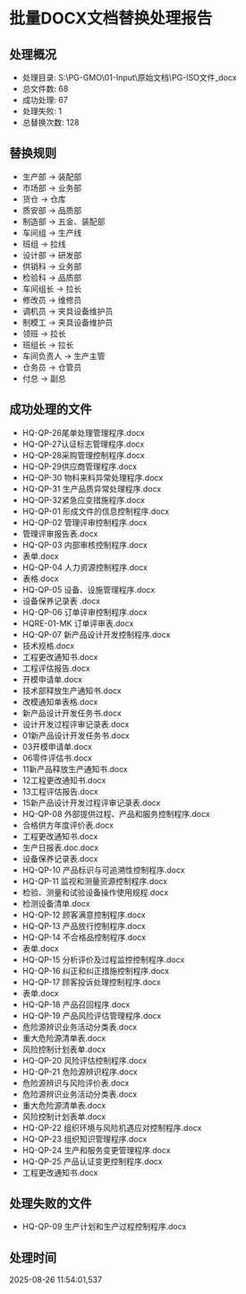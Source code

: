# 批量DOCX文档替换处理报告

## 处理概况
- 处理目录: S:\PG-GMO\01-Input\原始文档\PG-ISO文件_docx
- 总文件数: 68
- 成功处理: 67
- 处理失败: 1
- 总替换次数: 128

## 替换规则
- 生产部 → 装配部
- 市场部 → 业务部
- 货仓 → 仓库
- 质安部 → 品质部
- 制造部 → 五金、装配部
- 车间组 → 生产线
- 班组 → 拉线
- 设计部 → 研发部
- 供销科 → 业务部
- 检验科 → 品质部
- 车间组长 → 拉长
- 修改员 → 维修员
- 调机员 → 夹具设备维护员
- 制模工 → 夹具设备维护员
- 领班 → 拉长
- 班组长 → 拉长
- 车间负责人 → 生产主管
- 仓务员 → 仓管员
- 付总 → 副总

## 成功处理的文件
- HQ-QP-26尾单处理管理程序.docx
- HQ-QP-27认证标志管理程序.docx
- HQ-QP-28采购管理控制程序.docx
- HQ-QP-29供应商管理程序.docx
- HQ-QP-30 物料来料异常处理程序.docx
- HQ-QP-31 生产品质异常处理程序.docx
- HQ-QP-32紧急应变措施程序.docx
- HQ-QP-01 形成文件的信息控制程序.docx
- HQ-QP-02 管理评审控制程序.docx
- 管理评审报告表.docx
- HQ-QP-03 内部审核控制程序.docx
- 表单.docx
- HQ-QP-04 人力资源控制程序.docx
- 表格.docx
- HQ-QP-05 设备、设施管理程序.docx
- 设备保养记录表 .docx
- HQ-QP-06 订单评审控制程序.docx
- HQRE-01-MK 订单评审表.docx
- HQ-QP-07 新产品设计开发控制程序.docx
- 技术规格.docx
- 工程更改通知书.docx
- 工程评估报告.docx
- 开模申请单.docx
- 技术部释放生产通知书.docx
- 改模通知单表格.docx
- 新产品设计开发任务书.docx
- 设计开发过程评审记录表.docx
- 01新产品设计开发任务书.docx
- 03开模申请单.docx
- 06零件评估书.docx
- 11新产品释放生产通知书.docx
- 12工程更改通知书.docx
- 13工程评估报告.docx
- 15新产品设计开发过程评审记录表.docx
- HQ-QP-08 外部提供过程、产品和服务控制程序.docx
- 合格供方年度评价表.docx
- 工程更改通知书.docx
- 生产日报表.doc.docx
- 设备保养记录表.docx
- HQ-QP-10 产品标识与可追溯性控制程序.docx
- HQ-QP-11 监视和测量资源控制程序.docx
- 检验、测量和试验设备操作使用规程.docx
- 检测设备清单.docx
- HQ-QP-12 顾客满意控制程序.docx
- HQ-QP-13 产品放行控制程序.docx
- HQ-QP-14 不合格品控制程序.docx
- 表单.docx
- HQ-QP-15 分析评价及过程监控控制程序.docx
- HQ-QP-16 纠正和纠正措施控制程序.docx
- HQ-QP-17 顾客投诉处理控制程序.docx
- 表单.docx
- HQ-QP-18 产品召回程序.docx
- HQ-QP-19 产品风险评估管理程序.docx
- 危险源辨识业务活动分类表.docx
- 重大危险源清单表.docx
- 风险控制计划表单.docx
- HQ-QP-20 风险评估控制程序.docx
- HQ-QP-21  危险源辨识程序.docx
- 危险源辨识与风险评价表.docx
- 危险源辨识业务活动分类表.docx
- 重大危险源清单表.docx
- 风险控制计划表单.docx
- HQ-QP-22  组织环境与风险机遇应对控制程序.docx
- HQ-QP-23  组织知识管理程序.docx
- HQ-QP-24  生产和服务变更管理程序.docx
- HQ-QP-25  产品认证变更控制程序.docx
- 工程更改通知书.docx

## 处理失败的文件
- HQ-QP-09 生产计划和生产过程控制程序.docx

## 处理时间
2025-08-26 11:54:01,537
